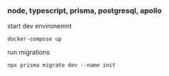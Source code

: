### node, typescript, prisma, postgresql, apollo

start dev environemnt
```
docker-compose up
```
run migrations
```
npx prisma migrate dev --name init
```